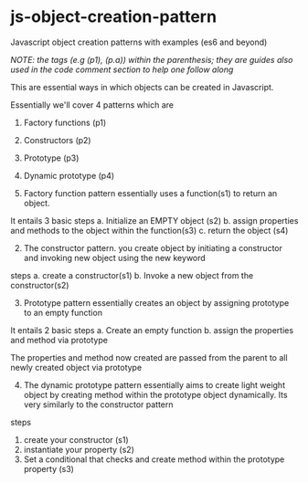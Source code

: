 # js-object-creation-pattern
Javascript object creation patterns with examples (es6 and beyond)

_NOTE: the tags (e.g (p1), (p.a)) within the parenthesis; they are guides also used in the code comment section to help one follow along_

This are essential ways in which objects can be created in Javascript. 

Essentially we'll cover 4 patterns which are

1. Factory functions (p1)
2. Constructors (p2)
3. Prototype (p3)
4. Dynamic prototype (p4)

1. Factory function pattern essentially uses a function(s1) to return an object. 

It entails 3 basic steps
a. Initialize an EMPTY object (s2)
b. assign properties and methods to the object within the function(s3)
c. return the object (s4)

2. The constructor pattern. you create object by initiating a constructor and invoking new object using the new keyword

steps
a. create a constructor(s1)
b. Invoke a new object from the constructor(s2)

3. Prototype pattern essentially creates an object by assigning prototype to an empty function

It entails 2 basic steps
a. Create an empty function
b. assign the properties and method via prototype

The properties and method now created are passed from the parent to all newly created object via prototype

4. The dynamic prototype pattern essentially aims to create light weight object by creating method within the prototype object dynamically. Its very similarly to the constructor pattern

steps
1. create your constructor (s1)
2. instantiate your property (s2)
3. Set a conditional that checks and create method within the prototype property (s3)

